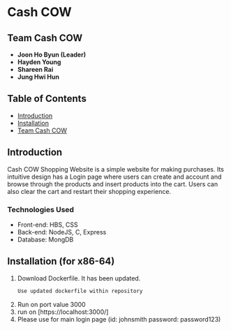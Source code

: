 # Cash COW

## Team Cash COW

- **Joon Ho Byun (Leader)**
- **Hayden Young**
- **Shareen Rai**
- **Jung Hwi Hun**

## Table of Contents

- [Introduction](#introduction)
- [Installation](#installation)
- [Team Cash COW](#team-Cash-COW)

## Introduction

Cash COW Shopping Website is a simple website for making purchases. Its intuitive design has a Login page where users can create and account and browse through the products and insert products into the cart. Users can also clear the cart and restart their shopping experience.  

### Technologies Used

- Front-end: HBS, CSS
- Back-end: NodeJS, C, Express
- Database: MongDB

## Installation (for x86-64)

1. Download Dockerfile. It has been updated.
    ```bash
    Use updated dockerfile within repository
    ```
4. Run on port value 3000
5. run on [https://localhost:3000/]
6. Please use for main login page (id: johnsmith password: password123)



